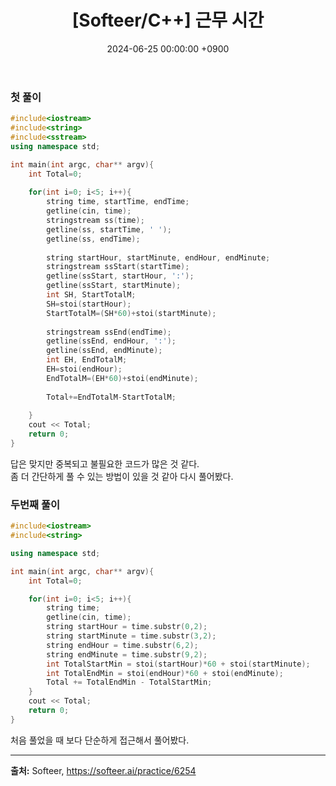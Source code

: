 ﻿---
#classes: wide
#toc: true
#toc_label: "My Table of Contents"
#toc_icon: "cog"
layout: single
title: "[Softeer/C++] 근무 시간"
date: "2024-06-25 00:00:00 +0900"
last_modified_at: "2024-06-25 00:00:00 +0900"
categories:
  - Softeer
tags:
  - c++
  - lv1
author_profile: true
sidebar:
    nav: docs
---

### 첫 풀이
```c++
#include<iostream>
#include<string>
#include<sstream>
using namespace std;

int main(int argc, char** argv){
    int Total=0;
    
    for(int i=0; i<5; i++){
        string time, startTime, endTime;
        getline(cin, time);
        stringstream ss(time);
        getline(ss, startTime, ' ');
        getline(ss, endTime);
    
        string startHour, startMinute, endHour, endMinute;
        stringstream ssStart(startTime);
        getline(ssStart, startHour, ':');
        getline(ssStart, startMinute);
        int SH, StartTotalM; 
        SH=stoi(startHour);
        StartTotalM=(SH*60)+stoi(startMinute);
        
        stringstream ssEnd(endTime);
        getline(ssEnd, endHour, ':');
        getline(ssEnd, endMinute);
        int EH, EndTotalM;
        EH=stoi(endHour);
        EndTotalM=(EH*60)+stoi(endMinute);
    
        Total+=EndTotalM-StartTotalM;
    
    }
    cout << Total;
    return 0;
}
```
답은 맞지만 중복되고 불필요한 코드가 많은 것 같다.
<br/>좀 더 간단하게 풀 수 있는 방법이 있을 것 같아 다시 풀어봤다.

### 두번째 풀이
```c++
#include<iostream>
#include<string>

using namespace std;

int main(int argc, char** argv){
    int Total=0;

    for(int i=0; i<5; i++){
        string time;
        getline(cin, time);
        string startHour = time.substr(0,2);
        string startMinute = time.substr(3,2);
        string endHour = time.substr(6,2);
        string endMinute = time.substr(9,2);
        int TotalStartMin = stoi(startHour)*60 + stoi(startMinute);
        int TotalEndMin = stoi(endHour)*60 + stoi(endMinute);
        Total += TotalEndMin - TotalStartMin;
    }
    cout << Total;
    return 0;
}
```
처음 풀었을 때 보다 단순하게 접근해서 풀어봤다.

---


**출처:** Softeer, https://softeer.ai/practice/6254